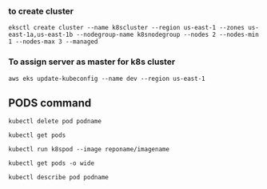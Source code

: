 ### to create cluster
```
eksctl create cluster --name k8scluster --region us-east-1 --zones us-east-1a,us-east-1b --nodegroup-name k8snodegroup --nodes 2 --nodes-min 1 --nodes-max 3 --managed
```

### To assign server as master for k8s cluster
```
aws eks update-kubeconfig --name dev --region us-east-1
```
## PODS command
```
kubectl delete pod podname
```
```
kubectl get pods
```
```
kubectl run k8spod --image reponame/imagename
```
```
kubectl get pods -o wide
```
```
kubectl describe pod podname
```
